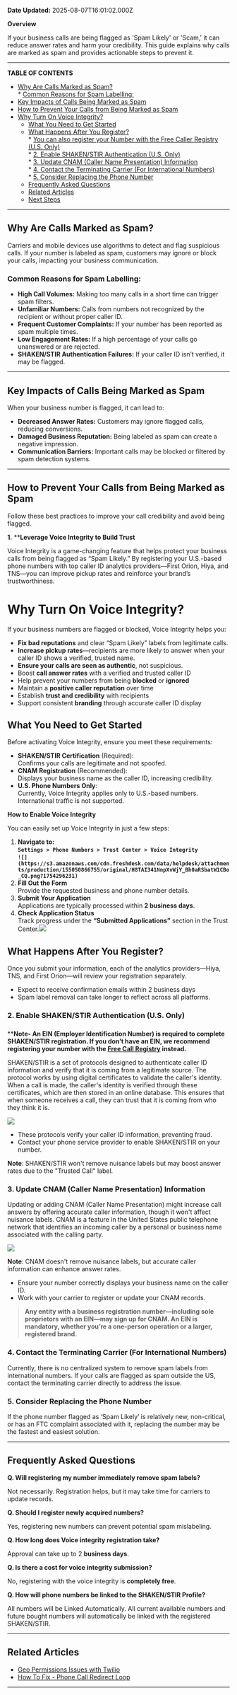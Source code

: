 **Date Updated:** 2025-08-07T16:01:02.000Z

**Overview**  
  
If your business calls are being flagged as 'Spam Likely' or 'Scam,' it can reduce answer rates and harm your credibility. This guide explains why calls are marked as spam and provides actionable steps to prevent it.

---

**TABLE OF CONTENTS**

   * [Why Are Calls Marked as Spam?](#Why-Are-Calls-Marked-as-Spam?)  
         * [Common Reasons for Spam Labelling:](#Common-Reasons-for-Spam-Labelling%3A)
   * [Key Impacts of Calls Being Marked as Spam](#Key-Impacts-of-Calls-Being-Marked-as-Spam)
   * [How to Prevent Your Calls from Being Marked as Spam](#How-to-Prevent-Your-Calls-from-Being-Marked-as-Spam)
* [Why Turn On Voice Integrity?](#Why-Turn-On-Voice-Integrity?)  
   * [What You Need to Get Started](#What-You-Need-to-Get-Started)  
   * [What Happens After You Register?](#What-Happens-After-You-Register?)  
         * [You can also register your Number with the Free Caller Registry (U.S. Only)](#You-can-also-register-your-Number-with-the-Free-Caller-Registry-%28U.S.-Only%29)  
         * [2\. Enable SHAKEN/STIR Authentication (U.S. Only)](#2.-Enable-SHAKEN/STIR-Authentication-%28U.S.-Only%29)  
         * [3\. Update CNAM (Caller Name Presentation) Information](#3.-Update-CNAM-%28Caller-Name-Presentation%29-Information)  
         * [4\. Contact the Terminating Carrier (For International Numbers)](#4.-Contact-the-Terminating-Carrier-%28For-International-Numbers%29)  
         * [5\. Consider Replacing the Phone Number](#5.-Consider-Replacing-the-Phone-Number)  
   * [Frequently Asked Questions](#Frequently-Asked-Questions)  
   * [Related Articles](#Related-Articles)  
   * [Next Steps](#Next-Steps)

---

## **Why Are Calls Marked as Spam?**

  
Carriers and mobile devices use algorithms to detect and flag suspicious calls. If your number is labeled as spam, customers may ignore or block your calls, impacting your business communication.

  
### **Common Reasons for Spam Labelling:**

  
* **High Call Volumes:** Making too many calls in a short time can trigger spam filters.
* **Unfamiliar Numbers:** Calls from numbers not recognized by the recipient or without proper caller ID.
* **Frequent Customer Complaints:** If your number has been reported as spam multiple times.
* **Low Engagement Rates:** If a high percentage of your calls go unanswered or are rejected.
* **SHAKEN/STIR Authentication Failures:** If your caller ID isn’t verified, it may be flagged.

---

## **Key Impacts of Calls Being Marked as Spam**

  
When your business number is flagged, it can lead to:

  
* **Decreased Answer Rates:** Customers may ignore flagged calls, reducing conversions.
* **Damaged Business Reputation:** Being labeled as spam can create a negative impression.
* **Communication Barriers:** Important calls may be blocked or filtered by spam detection systems.

---

## **How to Prevent Your Calls from Being Marked as Spam**

  
Follow these best practices to improve your call credibility and avoid being flagged.

  
**1\.** ****Leverage Voice Integrity to Build Trust**

  
Voice Integrity is a game-changing feature that helps protect your business calls from being flagged as “Spam Likely.” By registering your U.S.-based phone numbers with top caller ID analytics providers—First Orion, Hiya, and TNS—you can improve pickup rates and reinforce your brand’s trustworthiness.  
  
# **Why Turn On Voice Integrity?**

  
If your business numbers are flagged or blocked, Voice Integrity helps you:

* **Fix bad reputations** and clear “Spam Likely” labels from legitimate calls.
* **Increase pickup rates**—recipients are more likely to answer when your caller ID shows a verified, trusted name.
* **Ensure your calls are seen as authentic**, not suspicious.
* Boost **call answer rates** with a verified and trusted caller ID
* Help prevent your numbers from being **blocked** or **ignored**
* Maintain a **positive caller reputation** over time
* Establish **trust and credibility** with recipients
* Support consistent **branding** through accurate caller ID display
  
  
## **What You Need to Get Started**

  
Before activating Voice Integrity, ensure you meet these requirements:

* **SHAKEN/STIR Certification** (Required):  
Confirms your calls are legitimate and not spoofed.
* **CNAM Registration** (Recommended):  
Displays your business name as the caller ID, increasing credibility.
* **U.S. Phone Numbers Only**:  
Currently, Voice Integrity applies only to U.S.-based numbers. International traffic is not supported.

  
**How to Enable Voice Integrity**

  
You can easily set up Voice Integrity in just a few steps:

1. **Navigate to:**  
**`Settings > Phone Numbers > Trust Center > Voice Integrity`**  
**`![](https://s3.amazonaws.com/cdn.freshdesk.com/data/helpdesk/attachments/production/155050866755/original/H8TAI341NnpXvWjY_Bh0aRSbatW1CBo_CQ.png?1754296231)`**
2. **Fill Out the Form**  
Provide the requested business and phone number details.
3. **Submit Your Application**  
Applications are typically processed within **2 business days**.
4. **Check Application Status**  
Track progress under the **“Submitted Applications”** section in the Trust Center.![](https://s3.amazonaws.com/cdn.freshdesk.com/data/helpdesk/attachments/production/155050866753/original/o-fzyg7PRAO09vJNSZMj2kHk9UhLhvE_eg.png?1754296231)

##   

## **What Happens After You Register?**

  
Once you submit your information, each of the analytics providers—Hiya, TNS, and First Orion—will review your registration separately.

  
* Expect to receive confirmation emails within 2 business days
* Spam label removal can take longer to reflect across all platforms.
  
  
### **2\. Enable SHAKEN/STIR Authentication (U.S. Only)**

###   
****Note\- An EIN (Employer Identification Number) is required to complete SHAKEN/STIR registration. If you don’t have an EIN, we recommend registering your number with the [Free Call Registry](https://help.gohighlevel.com/support/solutions/articles/155000005891-remediate-spam-likely-on-your-caller-id-using-free-caller-registry) instead.**

  
SHAKEN/STIR is a set of protocols designed to authenticate caller ID information and verify that it is coming from a legitimate source. The protocol works by using digital certificates to validate the caller's identity. When a call is made, the caller's identity is verified through these certificates, which are then stored in an online database. This ensures that when someone receives a call, they can trust that it is coming from who they think it is.

  
![](https://s3.amazonaws.com/cdn.freshdesk.com/data/helpdesk/attachments/production/155048323241/original/X1lm-xtm3K4pQi3XazomI3QuqZOUa65K_A.png?1750079655)

  
* These protocols verify your caller ID information, preventing fraud.
* Contact your phone service provider to enable SHAKEN/STIR on your number.

  
**Note**: SHAKEN/STIR won't remove nuisance labels but may boost answer rates due to the "Trusted Call" label.
  
  
### **3\. Update CNAM (Caller Name Presentation) Information**

  
Updating or adding CNAM (Caller Name Presentation) might increase call answers by offering accurate caller information, though it won't affect nuisance labels. CNAM is a feature in the United States public telephone network that identifies an incoming caller by a personal or business name associated with the calling party.

  
![](https://s3.amazonaws.com/cdn.freshdesk.com/data/helpdesk/attachments/production/155050866717/original/zhLkvhyQe1s-e9p5tVTDa6e1bhaXDOHqew.jpeg?1754296172)
  
  
**Note**: CNAM doesn't remove nuisance labels, but accurate caller information can enhance answer rates.

  
* Ensure your number correctly displays your business name on the caller ID.
* Work with your carrier to register or update your CNAM records.

  
> **Any entity with a business registration number—including sole proprietors with an EIN—may sign up for CNAM. An EIN is mandatory, whether you’re a one-person operation or a larger, registered brand.**
  
  
### **4\. Contact the Terminating Carrier (For International Numbers)**

  
Currently, there is no centralized system to remove spam labels from international numbers. If your calls are flagged as spam outside the US, contact the terminating carrier directly to address the issue.

  
### **5\. Consider Replacing the Phone Number**

  
If the phone number flagged as ‘Spam Likely’ is relatively new, non-critical, or has an FTC complaint associated with it, replacing the number may be the fastest and easiest solution.

---

## **Frequently Asked Questions**

  
**Q. Will registering my number immediately remove spam labels?**

Not necessarily. Registration helps, but it may take time for carriers to update records.
  
  
**Q. Should I register newly acquired numbers?**

Yes, registering new numbers can prevent potential spam mislabeling.
  
  
**Q. How long does Voice integrity registration take?**

Approval can take up to 2 **business days**.
  
  
**Q. Is there a cost for voice integrity submission?**

No, registering with the voice integrity is **completely free**.
  
  
**Q. How will phone numbers be linked to the SHAKEN/STIR Profile?**

All numbers will be Linked Automatically. All current available numbers and future bought numbers will automatically be linked with the registered SHAKEN/STIR.  

  
---

## **Related Articles**

* [Geo Permissions Issues with Twilio](https://help.gohighlevel.com/support/solutions/articles/48000981435-geo-permissions-issues-with-twilio)
* [How To Fix - Phone Call Redirect Loop](https://help.gohighlevel.com/support/solutions/articles/48001076653-how-to-fix-phone-call-redirect-loop)

---

  